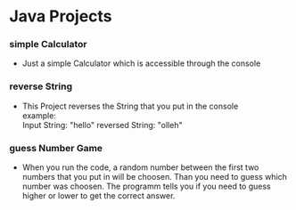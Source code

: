 # Java Projects
### simple Calculator
- Just a simple Calculator which is accessible through the console

### reverse String
- This Project reverses the String that you put in the console  
example:  
    Input String: "hello"
    reversed String: "olleh"

### guess Number Game
- When you run the code, a random number between the first two numbers that you put in will be choosen. Than you need to guess which number was choosen. The programm tells you if you need to guess higher or lower to get the correct answer.